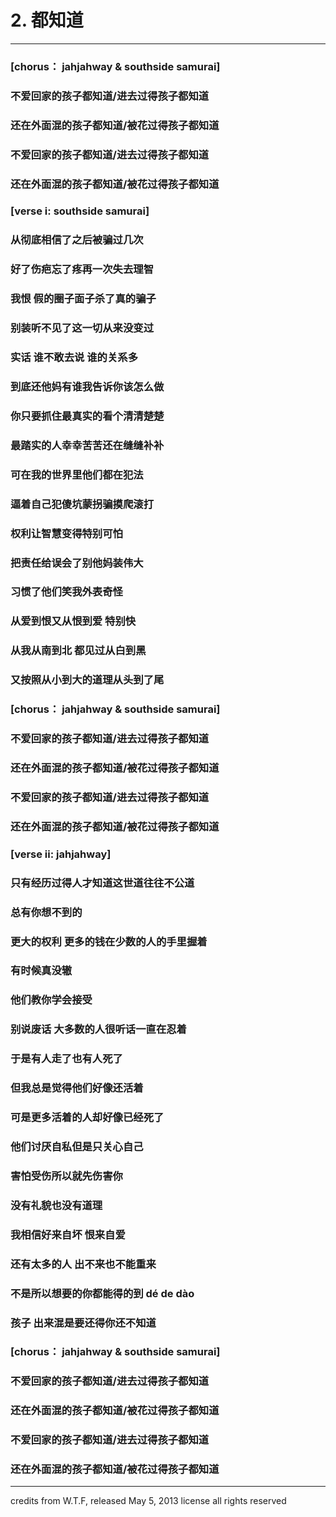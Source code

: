 # 2. 都知道

----
### [chorus： jahjahway & southside samurai]
### 不爱回家的孩子都知道/进去过得孩子都知道
### 还在外面混的孩子都知道/被花过得孩子都知道
### 不爱回家的孩子都知道/进去过得孩子都知道
### 还在外面混的孩子都知道/被花过得孩子都知道


### [verse i: southside samurai]
### 从彻底相信了之后被骗过几次
### 好了伤疤忘了疼再一次失去理智
### 我恨 假的圈子面子杀了真的骗子
### 别装听不见了这一切从来没变过
### 实话 谁不敢去说 谁的关系多
### 到底还他妈有谁我告诉你该怎么做
### 你只要抓住最真实的看个清清楚楚
### 最踏实的人幸幸苦苦还在缝缝补补
### 可在我的世界里他们都在犯法
### 逼着自己犯傻坑蒙拐骗摸爬滚打
### 权利让智慧变得特别可怕
### 把责任给误会了别他妈装伟大
### 习惯了他们笑我外表奇怪
### 从爱到恨又从恨到爱 特别快
### 从我从南到北 都见过从白到黑
### 又按照从小到大的道理从头到了尾


### [chorus： jahjahway & southside samurai]
### 不爱回家的孩子都知道/进去过得孩子都知道
### 还在外面混的孩子都知道/被花过得孩子都知道
### 不爱回家的孩子都知道/进去过得孩子都知道
### 还在外面混的孩子都知道/被花过得孩子都知道


### [verse ii: jahjahway]
### 只有经历过得人才知道这世道往往不公道
### 总有你想不到的
### 更大的权利 更多的钱在少数的人的手里握着
### 有时候真没辙
### 他们教你学会接受
### 别说废话 大多数的人很听话一直在忍着
### 于是有人走了也有人死了
### 但我总是觉得他们好像还活着
### 可是更多活着的人却好像已经死了
### 他们讨厌自私但是只关心自己
### 害怕受伤所以就先伤害你
### 没有礼貌也没有道理
### 我相信好来自坏 恨来自爱
### 还有太多的人 出不来也不能重来
### 不是所以想要的你都能得的到 dé de dào
### 孩子 出来混是要还得你还不知道



### [chorus： jahjahway & southside samurai]
### 不爱回家的孩子都知道/进去过得孩子都知道
### 还在外面混的孩子都知道/被花过得孩子都知道
### 不爱回家的孩子都知道/进去过得孩子都知道
### 还在外面混的孩子都知道/被花过得孩子都知道


----
credits
from W​.​T​.​F, released May 5, 2013
license
all rights reserved
